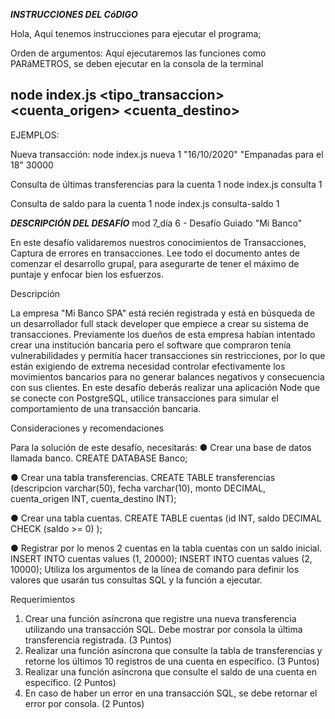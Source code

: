 ***INSTRUCCIONES DEL CóDIGO***

Hola, Aquí tenemos instrucciones para ejecutar el programa;

Orden de argumentos:
Aquí ejecutaremos las funciones como PARáMETROS, se deben ejecutar en la consola de la terminal

node index.js <tipo_transaccion> <cuenta_origen> <fecha> <descripcion> <monto> <cuenta_destino>
-----------

EJEMPLOS:

Nueva transacción:
node index.js nueva 1 "16/10/2020" "Empanadas para el 18" 30000


Consulta de últimas transferencias para la cuenta 1
node index.js consulta 1


Consulta de saldo para la cuenta 1
node index.js consulta-saldo 1


***DESCRIPCIÓN DEL DESAFÍO***
mod 7_día 6 - Desafío Guiado "Mi Banco"

En este desafío validaremos nuestros conocimientos de Transacciones, Captura de errores en transacciones.
Lee todo el documento antes de comenzar el desarrollo grupal, para asegurarte de tener el máximo de puntaje y enfocar bien los esfuerzos.


Descripción

La empresa "Mi Banco SPA" está recién registrada y está en búsqueda de un desarrollador full stack developer que empiece a crear su sistema de transacciones. Previamente los dueños de esta empresa habían intentado crear una institución bancaria pero el software que compraron tenía vulnerabilidades y permitía hacer transacciones sin restricciones, por lo que están exigiendo de extrema necesidad controlar efectivamente los movimientos bancarios para no generar balances negativos y consecuencia con sus clientes.
En este desafío deberás realizar una aplicación Node que se conecte con PostgreSQL, utilice transacciones para simular el comportamiento de una transacción bancaria.


Consideraciones y recomendaciones 

Para la solución de este desafío, necesitarás:
● Crear una base de datos llamada banco.
CREATE DATABASE Banco;

● Crear una tabla transferencias.
CREATE TABLE transferencias (descripcion varchar(50), fecha varchar(10), monto DECIMAL, cuenta_origen INT, cuenta_destino INT);

● Crear una tabla cuentas.
CREATE TABLE cuentas (id INT, saldo DECIMAL CHECK (saldo >= 0) );

● Registrar por lo menos 2 cuentas en la tabla cuentas con un saldo inicial.
INSERT INTO cuentas values (1, 20000); INSERT INTO cuentas values (2, 10000);
Utiliza los argumentos de la línea de comando para definir los valores que usarán tus consultas SQL y la función a ejecutar.


Requerimientos

1. Crear una función asíncrona que registre una nueva transferencia utilizando una transacción SQL. Debe mostrar por consola la última transferencia registrada. (3 Puntos)
2. Realizar una función asíncrona que consulte la tabla de transferencias y retorne los últimos 10 registros de una cuenta en específico. (3 Puntos)
3. Realizar una función asíncrona que consulte el saldo de una cuenta en específico. (2 Puntos)
4. En caso de haber un error en una transacción SQL, se debe retornar el error por consola. (2 Puntos)